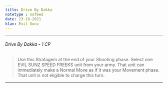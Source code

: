 ```yaml
---
title: Drive By Dakka
notetype : nofeed
date: 23-10-2021
klan: Evil Sunz
---
```


---
###### Drive By Dakka - 1 CP

>Use this Stratagem at the end of your Shooting phase. Select one EVIL SUNZ SPEED FREEKS unit from your army. That unit can immediately make a Normal Move as if it was your Movement phase. That unit is not eligible to charge this turn.

---